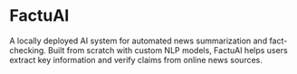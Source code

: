 # FactuAI
A locally deployed AI system for automated news summarization and fact-checking. Built from scratch with custom NLP models, FactuAI helps users extract key information and verify claims from online news sources.
